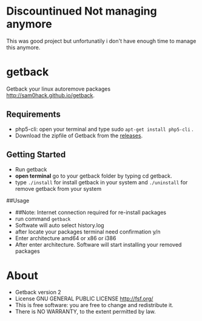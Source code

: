 # Discountinued Not managing anymore
This was good project but unfortunatily i don't have enough time to manage this anymore.

getback
=======

Getback your linux autoremove packages 
http://sam0hack.github.io/getback. 


## Requirements

* php5-cli: open your terminal and type sudo `apt-get install php5-cli` .
* Download the zipfile of Getback from the [releases](https://github.com/codex8/getback/archive/master.zip).



## Getting Started
* Run getback
* **open terminal** go to your getback folder by typing cd getback.
* type `./install` for install getback in your system and `./uninstall` for remove getback from your system

##Usage
* ##Note: Internet connection required for re-install packages
* run command `getback` 
* Softwate will auto select history.log  
* after locate your packages terminal need confirmation y/n
* Enter architecture amd64 or x86 or i386
* After enter architecture. Software will start installing your removed packages


About
==========

* Getback version 2
* License GNU GENERAL PUBLIC LICENSE  <http://fsf.org/>
* This is free software: you are free to change and redistribute it.
* There is NO WARRANTY, to the extent permitted by law.


